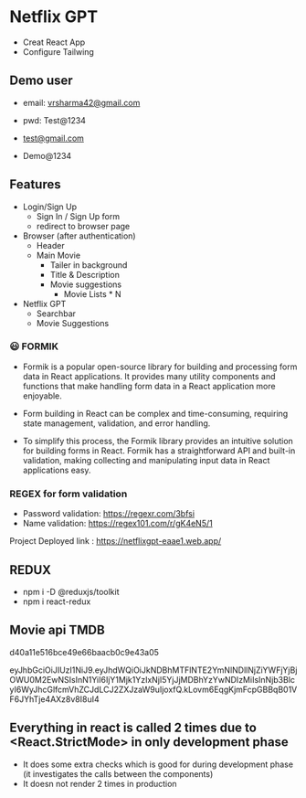# Netflix GPT

- Creat React App
- Configure Tailwing

## Demo user

- email: vrsharma42@gmail.com
- pwd: Test@1234

- test@gmail.com
- Demo@1234

## Features

- Login/Sign Up
  - Sign In / Sign Up form
  - redirect to browser page
- Browser (after authentication)
  - Header
  - Main Movie
    - Tailer in background
    - Title & Description
    - Movie suggestions
      - Movie Lists \* N
- Netflix GPT
  - Searchbar
  - Movie Suggestions

### 😃 FORMIK

- Formik is a popular open-source library for building and processing form data in React applications. It provides many utility components and functions that make handling form data in a React application more enjoyable.

- Form building in React can be complex and time-consuming, requiring state management, validation, and error handling.

- To simplify this process, the Formik library provides an intuitive solution for building forms in React. Formik has a straightforward API and built-in validation, making collecting and manipulating input data in React applications easy.

### REGEX for form validation

- Password validation: https://regexr.com/3bfsi
- Name validation: https://regex101.com/r/gK4eN5/1

Project Deployed link : https://netflixgpt-eaae1.web.app/

## REDUX

- npm i -D @reduxjs/toolkit
- npm i react-redux

## Movie api TMDB

d40a11e516bce49e66baacb0c9e43a05

eyJhbGciOiJIUzI1NiJ9.eyJhdWQiOiJkNDBhMTFlNTE2YmNlNDllNjZiYWFjYjBjOWU0M2EwNSIsInN1YiI6IjY1Mjk1YzIxNjI5YjJjMDBhYzYwNDIzMiIsInNjb3BlcyI6WyJhcGlfcmVhZCJdLCJ2ZXJzaW9uIjoxfQ.kLovm6EqgKjmFcpGBBqB01VF6JYhTje4AXz8v8I8uI4

## Everything in react is called 2 times due to <React.StrictMode> in only development phase

- It does some extra checks which is good for during development phase (it investigates the calls between the components)
- It doesn not render 2 times in production
